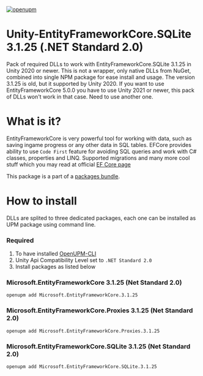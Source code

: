 [![openupm](https://img.shields.io/npm/v/Unity-EntityFrameworkCore.SQLite.3.1.25?label=openupm&registry_uri=https://package.openupm.com)](https://openupm.com/packages/Unity-EntityFrameworkCore.SQLite.3.1.25/)

# Unity-EntityFrameworkCore.SQLite 3.1.25 (.NET Standard 2.0)
Pack of required DLLs to work with EntityFrameworkCore.SQLite 3.1.25 in Unity 2020 or newer. This is not a wrapper, only native DLLs from NuGet, combined into single NPM package for ease install and usage. The version 3.1.25 is old, but it supported by Unity 2020. If you want to use EntityFrameworkCore 5.0.0 you have to use Unity 2021 or newer, this pack of DLLs won't work in that case. Need to use another one.

# What is it?
EntityFrameworkCore is very powerful tool for working with data, such as saving ingame progress or any other data in SQL tables. EFCore provides ability to use `Code First` feature for avoiding SQL queries and work with C# classes, properties and LINQ. Supported migrations and many more cool stuff which you may read at official [EF Core page](https://docs.microsoft.com/en-us/ef/core/)

This package is a part of a [packages bundle](https://github.com/IvanMurzak/Unity-EntityFrameworkCore.3.1.25#readme).

# How to install
DLLs are splited to three dedicated packages, each one can be installed as UPM package using command line. 

### Required
1. To have installed [OpenUPM-CLI](https://openupm.com/docs/getting-started.html)
2. Unity Api Compatibility Level set to `.NET Standard 2.0`
3. Install packages as listed below

### Microsoft.EntityFrameworkCore 3.1.25 (Net Standard 2.0)
```
openupm add Microsoft.EntityFrameworkCore.3.1.25
```


### Microsoft.EntityFrameworkCore.Proxies 3.1.25 (Net Standard 2.0)
```
openupm add Microsoft.EntityFrameworkCore.Proxies.3.1.25
```


### Microsoft.EntityFrameworkCore.SQLite 3.1.25 (Net Standard 2.0)
```
openupm add Microsoft.EntityFrameworkCore.SQLite.3.1.25
```
